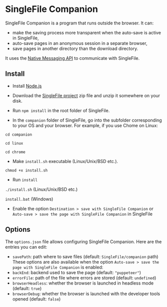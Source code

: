 # SingleFile Companion
SingleFile Companion is a program that runs outside the browser. It can:
 - make the saving process more transparent when the auto-save is active in SingleFile,  
 - auto-save pages in an anonymous session in a separate browser,
 - save pages in another directory than the download directory.
 
 It uses the [Native Messaging API](https://developer.mozilla.org/docs/Mozilla/Add-ons/WebExtensions/Native_messaging) to communicate with SingleFile.

## Install

 - Install [Node.js](https://nodejs.org)

 - Download the [SingleFile project](https://github.com/gildas-lormeau/SingleFile/archive/master.zip) zip file and unzip it somewhere on your disk.

 - Run `npm install` in the root folder of SingleFile.

 - In the `companion` folder of SingleFile, go into the subfolder corresponding to your OS and your browser. For example, if you use Chome on Linux:

`cd companion`

`cd linux`

`cd chrome`

 - Make `install.sh` executable (Linux/Unix/BSD etc.).

`chmod +x install.sh`

 - Run `install`

`./install.sh` (Linux/Unix/BSD etc.)

`install.bat` (Windows)

 - Enable the option `Destination > save with SingleFile Companion` or `Auto-save > save the page with SingleFile Companion` in SingleFile

## Options

The `options.json` file allows configuring SingleFile Companion. Here are the entries you can edit:
 - `savePath`: path where to save files (default: `SingleFile/companion` path)
These options are also available when the option `Auto-save > save the page with SingleFile Companion` is enabled:
 - `backEnd`: backend used to save the page (default: `"puppeteer"`)
 - `errorFile`: path of the file where errors are stored (default: `undefined`)
 - `browserHeadless`: whether the browser is launched in headless mode (default: `true`)
 - `browserDebug`: whether the browser is launched with the developer tools opened (default: `false`)
